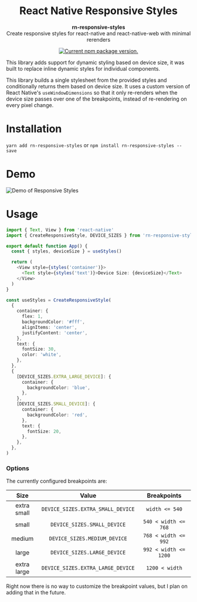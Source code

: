<h1 align="center">
    React Native Responsive Styles
</h1>

<p align="center">
  <strong>rn-responsive-styles</strong><br>
  Create responsive styles for react-native and react-native-web with minimal rerenders
</p>

<p align="center">
    <a href="https://www.npmjs.org/package/rn-responsive-styles">
        <img src="https://img.shields.io/npm/v/rn-responsive-styles?color=brightgreen&label=npm%20package" alt="Current npm package version." />
    </a>
</p>

This library adds support for dynamic styling based on device size, it was built to replace inline dynamic styles for
individual components.

This library builds a single stylesheet from the provided styles and conditionally returns them based on device size. It
uses a custom version of React Native's `useWindowDimensions` so that it only re-renders when the device size passes
over one of the breakpoints, instead of re-rendering on every pixel change.

# Installation

`yarn add rn-responsive-styles`
or
`npm install rn-responsive-styles --save`

# Demo
![Demo of Responsive Styles](.github/demo.gif)

# Usage

```typescript jsx
import { Text, View } from 'react-native'
import { CreateResponsiveStyle, DEVICE_SIZES } from 'rn-responsive-styles'

export default function App() {
  const { styles, deviceSize } = useStyles()

  return (
    <View style={styles('container')}>
      <Text style={styles('text')}>Device Size: {deviceSize}</Text>
    </View>
  )
}

const useStyles = CreateResponsiveStyle(
  {
    container: {
      flex: 1,
      backgroundColor: '#fff',
      alignItems: 'center',
      justifyContent: 'center',
    },
    text: {
      fontSize: 30,
      color: 'white',
    },
  },
  {
    [DEVICE_SIZES.EXTRA_LARGE_DEVICE]: {
      container: {
        backgroundColor: 'blue',
      },
    },
    [DEVICE_SIZES.SMALL_DEVICE]: {
      container: {
        backgroundColor: 'red',
      },
      text: {
        fontSize: 20,
      },
    },
  },
)
```

### Options

The currently configured breakpoints are:

|    Size     |               Value               |      Breakpoints      |
|:-----------:|:---------------------------------:|:---------------------:|
| extra small | `DEVICE_SIZES.EXTRA_SMALL_DEVICE` |    `width <= 540`     |
|    small    |    `DEVICE_SIZES.SMALL_DEVICE`    | `540 < width <= 768`  |
|   medium    |   `DEVICE_SIZES.MEDIUM_DEVICE`    | `768 < width <= 992`  |
|    large    |    `DEVICE_SIZES.LARGE_DEVICE`    | `992 < width <= 1200` |
| extra large | `DEVICE_SIZES.EXTRA_LARGE_DEVICE` |    `1200 < width`     |

Right now there is no way to customize the breakpoint values, but I plan on adding that in the future.
